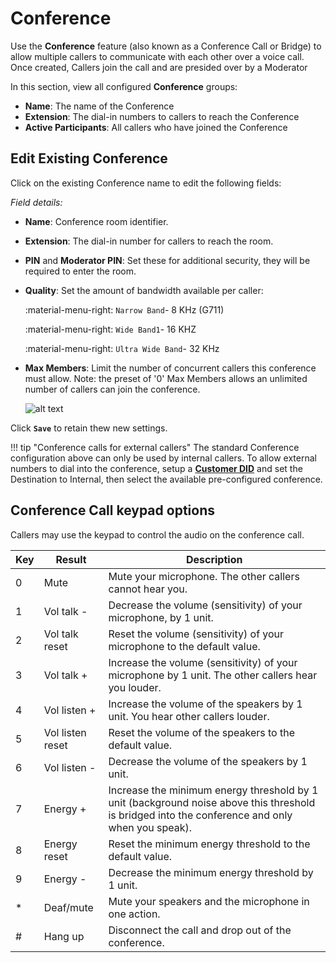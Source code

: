# Conference
Use the **Conference** feature (also known as a Conference Call or Bridge) to allow multiple callers to communicate with each other over a voice call. Once created, Callers join the call and are presided over by a Moderator

In this section, view all configured **Conference** groups:

+ **Name**: The name of the Conference
+ **Extension**: The dial-in numbers to callers to reach the Conference
+ **Active Participants**: All callers who have joined the Conference

## Edit Existing Conference
Click on the existing Conference name to edit the following fields:

*Field details:*

* **Name**: Conference room identifier.
* **Extension**: The dial-in number for callers to reach the room.
* **PIN** and **Moderator PIN**: Set these for additional security, they will be required to enter the room. 
* **Quality**: Set the amount of bandwidth available per caller:
    
    :material-menu-right: `Narrow Band`- 8 KHz (G711)
    
    :material-menu-right: `Wide Band1`- 16 KHZ
    
    :material-menu-right: `Ultra Wide Band`- 32 KHz
    
* **Max Members**: Limit the number of concurrent callers this conference must allow. Note: the preset of '0' Max Members allows an unlimited number of callers can join the conference. 

    ![alt text][conference]

Click **`Save`** to retain thew new settings. 

!!! tip "Conference calls for external callers"
    The standard Conference configuration above can only be used by internal callers. To allow external numbers to dial into the conference, setup a [**Customer DID**](/customer-portal/did/) and set the Destination to Internal, then select the available pre-configured conference. 

## Conference Call keypad options
Callers may use the keypad to control the audio on the conference call. 

|Key|Result|Description|
|-------|------|------|
|0|Mute|Mute your microphone. The other callers cannot hear you.|
|1|Vol talk -|Decrease the volume (sensitivity) of your microphone, by 1 unit.|
|2|Vol talk reset|Reset the volume (sensitivity) of your microphone to the default value.|
|3|Vol talk +|Increase the volume (sensitivity) of your microphone by 1 unit. The other callers hear you louder.|
|4|Vol listen +|Increase the volume of the speakers by 1 unit. You hear other callers louder.|
|5|Vol listen reset|Reset the volume of the speakers to the default value.|
|6|Vol listen -|Decrease the volume of the speakers by 1 unit.|
|7|Energy +|Increase the minimum energy threshold by 1 unit (background noise above this threshold is bridged into the conference and only when you speak).|
|8|Energy reset|Reset the minimum energy threshold to the default value.|
|9|Energy -|Decrease the minimum energy threshold by 1 unit.|
|\*|Deaf/mute|Mute your speakers and the microphone in one action.|
|#|Hang up|Disconnect the call and drop out of the conference.|
 
[conference]: /class5/img/conference.png "Add Conference"
